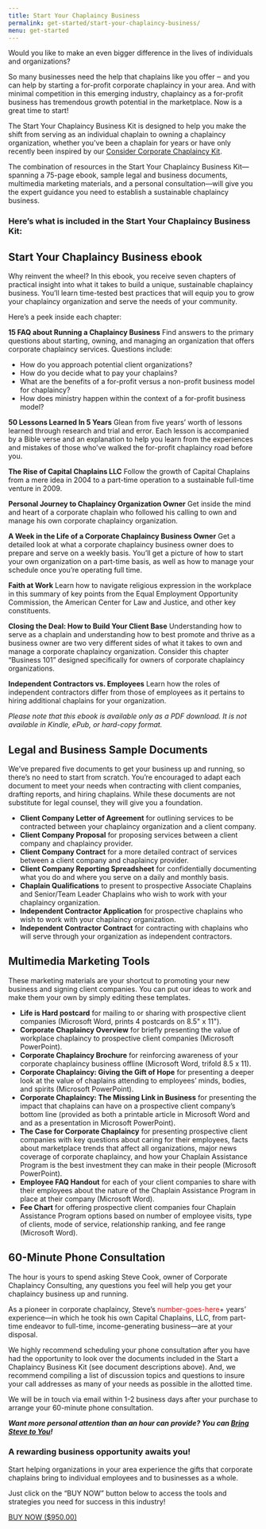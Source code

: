 ```yaml
---
title: Start Your Chaplaincy Business
permalink: get-started/start-your-chaplaincy-business/
menu: get-started
---
```

Would you like to make an even bigger difference in the lives of individuals and organizations?

So many businesses need the help that chaplains like you offer ‒ and you can help by starting a for-profit corporate chaplaincy in your area. And with minimal competition in this emerging industry, chaplaincy as a for-profit business has tremendous growth potential in the marketplace. Now is a great time to start!

The Start Your Chaplaincy Business Kit is designed to help you make the shift from serving as an individual chaplain to owning a chaplaincy organization, whether you've been a chaplain for years or have only recently been inspired by our [Consider Corporate Chaplaincy Kit](/get-started/consider-corporate-chaplaincy/).

The combination of resources in the Start Your Chaplaincy Business Kit—spanning a 75-page ebook, sample legal and business documents, multimedia marketing materials, and a personal consultation—will give you the expert guidance you need to establish a sustainable chaplaincy business.

### Here’s what is included in the Start Your Chaplaincy Business Kit:

## Start Your Chaplaincy Business ebook
Why reinvent the wheel? In this ebook, you receive seven chapters of practical insight into what it takes to build a unique, sustainable chaplaincy business. You’ll learn time-tested best practices that will equip you to grow your chaplaincy organization and serve the needs of your community.

Here’s a peek inside each chapter:

**15 FAQ about Running a Chaplaincy Business**
Find answers to the primary questions about starting, owning, and managing an organization that offers corporate chaplaincy services. Questions include:

*   How do you approach potential client organizations?
*   How do you decide what to pay your chaplains?
*   What are the benefits of a for-profit versus a non-profit business model for chaplaincy?
*   How does ministry happen within the context of a for-profit business model?

**50 Lessons Learned In 5 Years**
Glean from five years’ worth of lessons learned through research and trial and error. Each lesson is accompanied by a Bible verse and an explanation to help you learn from the experiences and mistakes of those who’ve walked the for-profit chaplaincy road before you.

**The Rise of Capital Chaplains LLC**
Follow the growth of Capital Chaplains from a mere idea in 2004 to a part-time operation to a sustainable full-time venture in 2009.

**Personal Journey to Chaplaincy Organization Owner**
Get inside the mind and heart of a corporate chaplain who followed his calling to own and manage his own corporate chaplaincy organization.

**A Week in the Life of a Corporate Chaplaincy Business Owner**
Get a detailed look at what a corporate chaplaincy business owner does to prepare and serve on a weekly basis. You’ll get a picture of how to start your own organization on a part-time basis, as well as how to manage your schedule once you’re operating full time.

**Faith at Work**
Learn how to navigate religious expression in the workplace in this summary of key points from the Equal Employment Opportunity Commission, the American Center for Law and Justice, and other key constituents.

**Closing the Deal: How to Build Your Client Base**
Understanding how to serve as a chaplain and understanding how to best promote and thrive as a business owner are two very different sides of what it takes to own and manage a corporate chaplaincy organization. Consider this chapter “Business 101” designed specifically for owners of corporate chaplaincy organizations.

**Independent Contractors vs. Employees**
Learn how the roles of independent contractors differ from those of employees as it pertains to hiring additional chaplains for your organization.

*Please note that this ebook is available only as a PDF download. It is not available in Kindle, ePub, or hard-copy format.*

## Legal and Business Sample Documents
We’ve prepared five documents to get your business up and running, so there’s no need to start from scratch. You’re encouraged to adapt each document to meet your needs when contracting with client companies, drafting reports, and hiring chaplains. While these documents are not substitute for legal counsel, they will give you a foundation.

*   **Client Company Letter of Agreement** for outlining services to be contracted between your chaplaincy organization and a client company.
*   **Client Company Proposal** for proposing services between a client company and chaplaincy provider.
*   **Client Company Contract** for a more detailed contract of services between a client company and chaplaincy provider.
*   **Client Company Reporting Spreadsheet** for confidentially documenting what you do and where you serve on a daily and monthly basis.
*   **Chaplain Qualifications** to present to prospective Associate Chaplains and Senior/Team Leader Chaplains who wish to work with your chaplaincy organization.
*   **Independent Contractor Application** for prospective chaplains who wish to work with your chaplaincy organization.
*   **Independent Contractor Contract** for contracting with chaplains who will serve through your organization as independent contractors.

## Multimedia Marketing Tools
These marketing materials are your shortcut to promoting your new business and signing client companies. You can put our ideas to work and make them your own by simply editing these templates.

*   **Life is Hard postcard** for mailing to or sharing with prospective client companies (Microsoft Word, prints 4 postcards on 8.5" x 11").
*   **Corporate Chaplaincy Overview** for briefly presenting the value of workplace chaplaincy to prospective client companies (Microsoft PowerPoint).
*   **Corporate Chaplaincy Brochure** for reinforcing awareness of your corporate chaplaincy business offline (Microsoft Word, trifold 8.5 x 11).
*   **Corporate Chaplaincy: Giving the Gift of Hope** for presenting a deeper look at the value of chaplains attending to employees’ minds, bodies, and spirits (Microsoft PowerPoint).
*   **Corporate Chaplaincy: The Missing Link in Business** for presenting the impact that chaplains can have on a prospective client company’s bottom line (provided as both a printable article in Microsoft Word and and as a presentation in Microsoft PowerPoint).
*   **The Case for Corporate Chaplaincy** for presenting prospective client companies with key questions about caring for their employees, facts about marketplace trends that affect all organizations, major news coverage of corporate chaplaincy, and how your Chaplain Assistance Program is the best investment they can make in their people (Microsoft PowerPoint).
*   **Employee FAQ Handout** for each of your client companies to share with their employees about the nature of the Chaplain Assistance Program in place at their company (Microsoft Word).
*   **Fee Chart** for offering prospective client companies four Chaplain Assistance Program options based on number of employee visits, type of clients, mode of service, relationship ranking, and fee range (Microsoft Word).

## 60-Minute Phone Consultation
The hour is yours to spend asking Steve Cook, owner of Corporate Chaplaincy Consulting, any questions you feel will help you get your chaplaincy business up and running.

As a pioneer in corporate chaplaincy, Steve’s <span style="color:red">number-goes-here</span>+ years’ experience—in which he took his own Capital Chaplains, LLC, from part-time endeavor to full-time, income-generating business—are at your disposal.

We highly recommend scheduling your phone consultation after you have had the opportunity to look over the documents included in the Start a Chaplaincy Business Kit (see document descriptions above). And, we recommend compiling a list of discussion topics and questions to insure your call addresses as many of your needs as possible in the allotted time.

We will be in touch via email within 1-2 business days after your purchase to arrange your 60-minute phone consultation.

***Want more personal attention than an hour can provide? You can [Bring Steve to You](www.corpchaps.com/get-started/bring-steve-to-you/)!***

### A rewarding business opportunity awaits you!

Start helping organizations in your area experience the gifts that corporate chaplains bring to individual employees and to businesses as a whole.

Just click on the “BUY NOW” button below to access the tools and strategies you need for success in this industry!

<a class="button" href="https://gumroad.com/l/dQFcn">
      BUY NOW ($950.00)
    </a>
